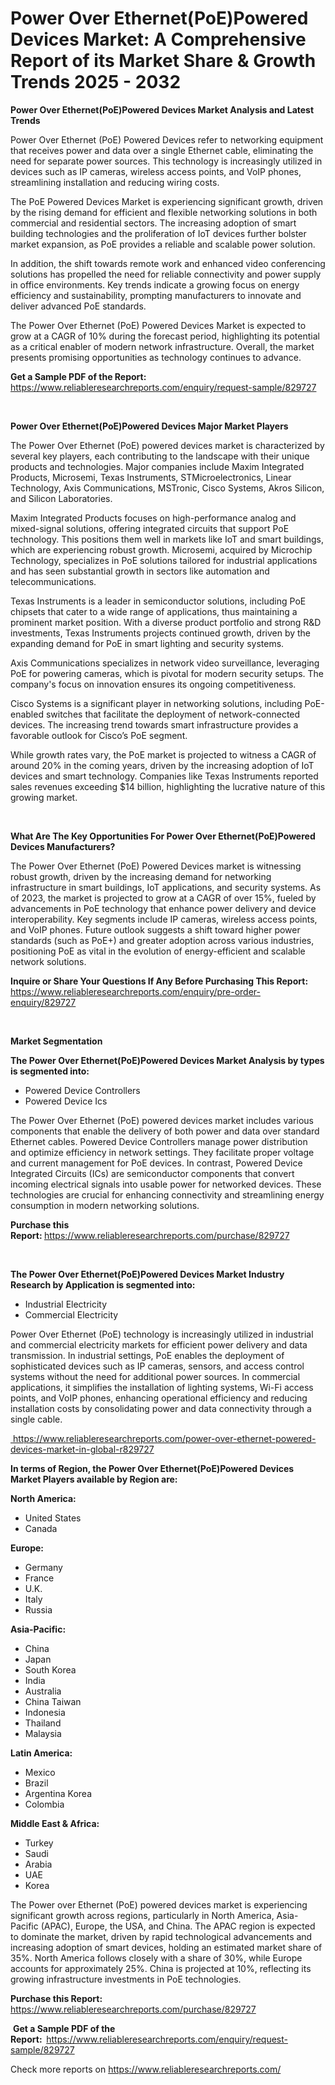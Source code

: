 <p><h1>Power Over Ethernet(PoE)Powered Devices Market: A Comprehensive Report of its Market Share & Growth Trends 2025 - 2032</h1></p><p><strong>Power Over Ethernet(PoE)Powered Devices Market Analysis and Latest Trends</strong></p>
<p><p>Power Over Ethernet (PoE) Powered Devices refer to networking equipment that receives power and data over a single Ethernet cable, eliminating the need for separate power sources. This technology is increasingly utilized in devices such as IP cameras, wireless access points, and VoIP phones, streamlining installation and reducing wiring costs. </p><p>The PoE Powered Devices Market is experiencing significant growth, driven by the rising demand for efficient and flexible networking solutions in both commercial and residential sectors. The increasing adoption of smart building technologies and the proliferation of IoT devices further bolster market expansion, as PoE provides a reliable and scalable power solution. </p><p>In addition, the shift towards remote work and enhanced video conferencing solutions has propelled the need for reliable connectivity and power supply in office environments. Key trends indicate a growing focus on energy efficiency and sustainability, prompting manufacturers to innovate and deliver advanced PoE standards. </p><p>The Power Over Ethernet (PoE) Powered Devices Market is expected to grow at a CAGR of 10% during the forecast period, highlighting its potential as a critical enabler of modern network infrastructure. Overall, the market presents promising opportunities as technology continues to advance.</p></p>
<p><strong>Get a Sample PDF of the Report:&nbsp;</strong> <a href="https://www.reliableresearchreports.com/enquiry/request-sample/829727?utm_campaign=3056&utm_medium=2&utm_source=Github&utm_content=ia&utm_term=11042025&utm_id=power-over-ethernetpoepowered-devices">https://www.reliableresearchreports.com/enquiry/request-sample/829727</a></p>
<p>&nbsp;</p>
<p><strong>Power Over Ethernet(PoE)Powered Devices Major Market Players</strong></p>
<p><p>The Power Over Ethernet (PoE) powered devices market is characterized by several key players, each contributing to the landscape with their unique products and technologies. Major companies include Maxim Integrated Products, Microsemi, Texas Instruments, STMicroelectronics, Linear Technology, Axis Communications, MSTronic, Cisco Systems, Akros Silicon, and Silicon Laboratories.</p><p>Maxim Integrated Products focuses on high-performance analog and mixed-signal solutions, offering integrated circuits that support PoE technology. This positions them well in markets like IoT and smart buildings, which are experiencing robust growth. Microsemi, acquired by Microchip Technology, specializes in PoE solutions tailored for industrial applications and has seen substantial growth in sectors like automation and telecommunications.</p><p>Texas Instruments is a leader in semiconductor solutions, including PoE chipsets that cater to a wide range of applications, thus maintaining a prominent market position. With a diverse product portfolio and strong R&D investments, Texas Instruments projects continued growth, driven by the expanding demand for PoE in smart lighting and security systems.</p><p>Axis Communications specializes in network video surveillance, leveraging PoE for powering cameras, which is pivotal for modern security setups. The company's focus on innovation ensures its ongoing competitiveness.</p><p>Cisco Systems is a significant player in networking solutions, including PoE-enabled switches that facilitate the deployment of network-connected devices. The increasing trend towards smart infrastructure provides a favorable outlook for Cisco’s PoE segment.</p><p>While growth rates vary, the PoE market is projected to witness a CAGR of around 20% in the coming years, driven by the increasing adoption of IoT devices and smart technology. Companies like Texas Instruments reported sales revenues exceeding $14 billion, highlighting the lucrative nature of this growing market.</p></p>
<p>&nbsp;</p>
<p><strong>What Are The Key Opportunities For Power Over Ethernet(PoE)Powered Devices Manufacturers?</strong></p>
<p><p>The Power Over Ethernet (PoE) Powered Devices market is witnessing robust growth, driven by the increasing demand for networking infrastructure in smart buildings, IoT applications, and security systems. As of 2023, the market is projected to grow at a CAGR of over 15%, fueled by advancements in PoE technology that enhance power delivery and device interoperability. Key segments include IP cameras, wireless access points, and VoIP phones. Future outlook suggests a shift toward higher power standards (such as PoE+) and greater adoption across various industries, positioning PoE as vital in the evolution of energy-efficient and scalable network solutions.</p></p>
<p><strong>Inquire or Share Your Questions If Any Before Purchasing This Report:</strong> <a href="https://www.reliableresearchreports.com/enquiry/pre-order-enquiry/829727?utm_campaign=3056&utm_medium=2&utm_source=Github&utm_content=ia&utm_term=11042025&utm_id=power-over-ethernetpoepowered-devices">https://www.reliableresearchreports.com/enquiry/pre-order-enquiry/829727</a></p>
<p>&nbsp;</p>
<p><strong>Market Segmentation</strong></p>
<p><strong>The Power Over Ethernet(PoE)Powered Devices Market Analysis by types is segmented into:</strong></p>
<p><ul><li>Powered Device Controllers</li><li>Powered Device Ics</li></ul></p>
<p><p>The Power Over Ethernet (PoE) powered devices market includes various components that enable the delivery of both power and data over standard Ethernet cables. Powered Device Controllers manage power distribution and optimize efficiency in network settings. They facilitate proper voltage and current management for PoE devices. In contrast, Powered Device Integrated Circuits (ICs) are semiconductor components that convert incoming electrical signals into usable power for networked devices. These technologies are crucial for enhancing connectivity and streamlining energy consumption in modern networking solutions.</p></p>
<p><strong>Purchase this Report:&nbsp;</strong><a href="https://www.reliableresearchreports.com/purchase/829727?utm_campaign=3056&utm_medium=2&utm_source=Github&utm_content=ia&utm_term=11042025&utm_id=power-over-ethernetpoepowered-devices">https://www.reliableresearchreports.com/purchase/829727</a></p>
<p>&nbsp;</p>
<p><strong>The Power Over Ethernet(PoE)Powered Devices Market Industry Research by Application is segmented into:</strong></p>
<p><ul><li>Industrial Electricity</li><li>Commercial Electricity</li></ul></p>
<p><p>Power Over Ethernet (PoE) technology is increasingly utilized in industrial and commercial electricity markets for efficient power delivery and data transmission. In industrial settings, PoE enables the deployment of sophisticated devices such as IP cameras, sensors, and access control systems without the need for additional power sources. In commercial applications, it simplifies the installation of lighting systems, Wi-Fi access points, and VoIP phones, enhancing operational efficiency and reducing installation costs by consolidating power and data connectivity through a single cable.</p></p>
<p><a href="https://www.reliableresearchreports.com/power-over-ethernet-powered-devices-market-in-global-r829727?utm_campaign=3056&utm_medium=2&utm_source=Github&utm_content=ia&utm_term=11042025&utm_id=power-over-ethernetpoepowered-devices">&nbsp;https://www.reliableresearchreports.com/power-over-ethernet-powered-devices-market-in-global-r829727</a></p>
<p><strong>In terms of Region, the Power Over Ethernet(PoE)Powered Devices Market Players available by Region are:</strong></p>
<p>
    <p> <strong> North America: </strong>
        <ul>
            <li>United States</li>
            <li>Canada</li>
        </ul>
        </p> 
    <p> <strong> Europe: </strong>
        <ul>
            <li>Germany</li>
            <li>France</li>
            <li>U.K.</li>
            <li>Italy</li>
            <li>Russia</li>
        </ul>
        </p> 
    <p> <strong> Asia-Pacific: </strong>
        <ul>
            <li>China</li>
            <li>Japan</li>
            <li>South Korea</li>
            <li>India</li>
            <li>Australia</li>
            <li>China Taiwan</li>
            <li>Indonesia</li>
            <li>Thailand</li>
            <li>Malaysia</li>
        </ul>
        </p> 
    <p> <strong> Latin America: </strong>
        <ul>
            <li>Mexico</li>
            <li>Brazil</li>
            <li>Argentina Korea</li>
            <li>Colombia</li>
        </ul>
        </p> 
    <p> <strong> Middle East & Africa: </strong>
        <ul>
            <li>Turkey</li>
            <li>Saudi</li>
            <li>Arabia</li>
            <li>UAE</li>
            <li>Korea</li>
        </ul>
    </p>
    </p>
<p><p>The Power over Ethernet (PoE) powered devices market is experiencing significant growth across regions, particularly in North America, Asia-Pacific (APAC), Europe, the USA, and China. The APAC region is expected to dominate the market, driven by rapid technological advancements and increasing adoption of smart devices, holding an estimated market share of 35%. North America follows closely with a share of 30%, while Europe accounts for approximately 25%. China is projected at 10%, reflecting its growing infrastructure investments in PoE technologies.</p></p>
<p><strong>Purchase this Report: </strong><a href="https://www.reliableresearchreports.com/purchase/829727?utm_campaign=3056&utm_medium=2&utm_source=Github&utm_content=ia&utm_term=11042025&utm_id=power-over-ethernetpoepowered-devices">https://www.reliableresearchreports.com/purchase/829727</a></p>
<p>&nbsp;<strong>Get a Sample PDF of the Report:&nbsp;&nbsp;</strong><a href="https://www.reliableresearchreports.com/enquiry/request-sample/829727?utm_campaign=3056&utm_medium=2&utm_source=Github&utm_content=ia&utm_term=11042025&utm_id=power-over-ethernetpoepowered-devices">https://www.reliableresearchreports.com/enquiry/request-sample/829727</a></p>
<p><strong></strong></p>
<p>Check more reports on <a href="https://www.reliableresearchreports.com/?utm_campaign=3056&utm_medium=2&utm_source=Github&utm_content=ia&utm_term=11042025&utm_id=power-over-ethernetpoepowered-devices">https://www.reliableresearchreports.com/</a></p>